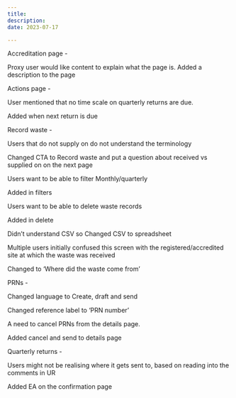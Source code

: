```yaml
---
title: 
description:
date: 2023-07-17

---
```

Accreditation page -

Proxy user would like content to explain what the page is.
Added a description to the page


Actions page -

User mentioned that no time scale on quarterly returns are due.

Added when next return is due



Record waste -

Users that do not supply on do not understand the terminology

Changed CTA to Record waste and put a question about received vs supplied on on the next page


Users want to be able to filter Monthly/quarterly

Added in filters



Users want to be able to delete waste records

Added in delete


Didn’t understand CSV so
Changed CSV to spreadsheet


Multiple users initially confused this screen with the registered/accredited site at which the waste was received

Changed to ‘Where did the waste come from’


PRNs -



Changed language to Create, draft and send

Changed reference label to ‘PRN number’


A need to cancel PRNs from the details page.

Added cancel and send to details page





Quarterly returns -

Users might not be realising where it gets sent to, based on reading into the comments in UR

Added EA on the confirmation page
